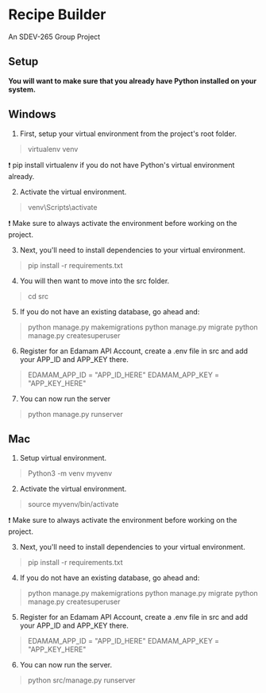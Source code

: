 # Recipe Builder
An SDEV-265 Group Project

## Setup

**You will want to make sure that you already have Python installed on your system.**

Windows
---------
1. First, setup your virtual environment from the project's root folder.
> virtualenv venv

❗ pip install virtualenv if you do not have Python's virtual environment already.

2. Activate the virtual environment.
> venv\Scripts\activate

❗ Make sure to always activate the environment before working on the project.

3. Next, you'll need to install dependencies to your virtual environment.
> pip install -r requirements.txt

4. You will then want to move into the src folder.
> cd src

5. If you do not have an existing database, go ahead and:
> python manage.py makemigrations
> python manage.py migrate
> python manage.py createsuperuser

6. Register for an Edamam API Account, create a .env file in src and add your APP_ID and APP_KEY there.
> EDAMAM_APP_ID = "APP_ID_HERE"
> EDAMAM_APP_KEY = "APP_KEY_HERE"

7. You can now run the server
> python manage.py runserver

Mac
---------
1. Setup virtual environment.
> Python3 -m venv myvenv

2. Activate the virtual environment.
> source myvenv/bin/activate

❗ Make sure to always activate the environment before working on the project.

3. Next, you'll need to install dependencies to your virtual environment.
> pip install -r requirements.txt

4. If you do not have an existing database, go ahead and:
> python manage.py makemigrations
> python manage.py migrate
> python manage.py createsuperuser

5. Register for an Edamam API Account, create a .env file in src and add your APP_ID and APP_KEY there.
> EDAMAM_APP_ID = "APP_ID_HERE"
> EDAMAM_APP_KEY = "APP_KEY_HERE"

6. You can now run the server.
> python src/manage.py runserver
